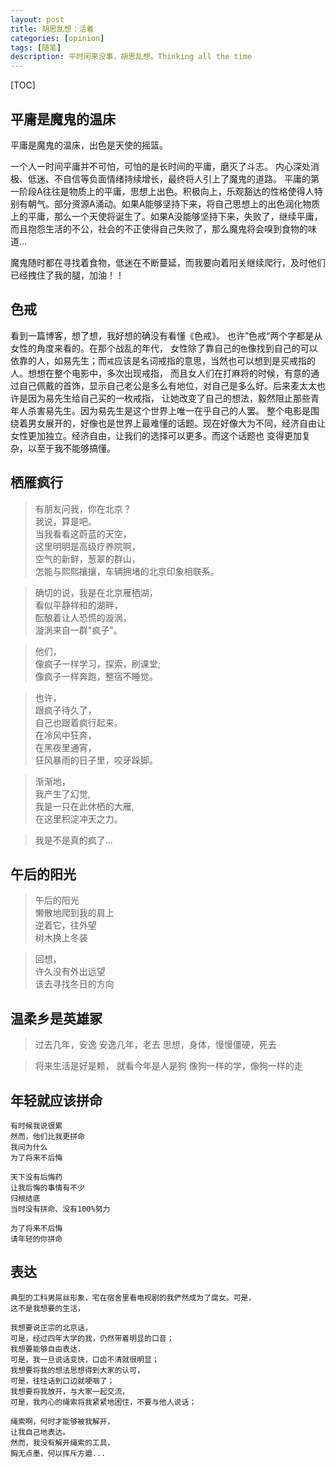 ```yaml
---
layout: post
title: 胡思乱想：活着
categories: [opinion]
tags: [随笔]
description: 平时闲来没事，胡思乱想。Thinking all the time
---
```

[TOC]


 

## 平庸是魔鬼的温床

平庸是魔鬼的温床，出色是天使的摇篮。

一个人一时间平庸并不可怕，可怕的是长时间的平庸，磨灭了斗志。
内心深处消极、低迷、不自信等负面情绪持续增长，最终将人引上了魔鬼的道路。
平庸的第一阶段A往往是物质上的平庸，思想上出色。积极向上，乐观豁达的性格使得人特别有朝气。部分资源A涌动。如果A能够坚持下来，将自己思想上的出色润化物质上的平庸，那么一个天使将诞生了。如果A没能够坚持下来，失败了，继续平庸，而且抱怨生活的不公，社会的不正使得自己失败了，那么魔鬼将会嗅到食物的味道...

魔鬼随时都在寻找着食物，低迷在不断蔓延，而我要向着阳关继续爬行，及时他们已经拽住了我的腿，加油！！

## 色戒

看到一篇博客，想了想，我好想的确没有看懂《色戒》。
也许”色戒“两个字都是从女性的角度来看的。在那个战乱的年代，
女性除了靠自己的`色`像找到自己的可以依靠的人，如易先生；而`戒`应该是名词戒指的意思，当然也可以想到是买戒指的人。想想在整个电影中，多次出现戒指，
而且女人们在打麻将的时候，有意的通过自己佩戴的首饰，显示自己老公是多么有地位，对自己是多么好。后来麦太太也许是因为易先生给自己买的一枚戒指，
让她改变了自己的想法，毅然阻止那些青年人杀害易先生。因为易先生是这个世界上唯一在乎自己的人罢。
整个电影是围绕着男女展开的，好像也是世界上最难懂的话题。现在好像大为不同，经济自由让女性更加独立。经济自由，让我们的选择可以更多。而这个话题也
变得更加复杂，以至于我不能够搞懂。

## 栖雁疯行

> 有朋友问我，你在北京？  
> 我说，算是吧。  
> 当我看看这蔚蓝的天空，   
> 这里明明是高级疗养院啊，   
> 空气的新鲜，葱翠的群山，   
> 怎能与熙熙攘攘，车辆拥堵的北京印象相联系。    

> 确切的说，我是在北京雁栖湖，   
> 看似平静祥和的湖畔，    
> 酝酿着让人恐慌的漩涡，    
> 漩涡来自一群"疯子"。   

> 他们，   
> 像疯子一样学习，探索，刷课堂;   
> 像疯子一样奔跑，整宿不睡觉。   

> 也许，   
> 跟疯子待久了，   
> 自己也跟着疯行起来。   
> 在冷风中狂奔，   
> 在黑夜里通宵，   
> 狂风暴雨的日子里，咬牙跺脚。  

> 渐渐地，  
> 我产生了幻觉,   
> 我是一只在此休栖的大雁,  
> 在这里积淀冲天之力。  


> 我是不是真的疯了...

## 午后的阳光

> 午后的阳光  
> 懒散地爬到我的肩上  
> 逆着它，往外望  
> 树木换上冬装 

> 回想，  
> 许久没有外出远望  
> 该去寻找冬日的方向

## 温柔乡是英雄冢

> 过去几年，安逸
> 安逸几年，老去
> 思想，身体，慢慢僵硬，死去

> 将来生活是好是赖，
> 就看今年是人是狗
> 像狗一样的学，像狗一样的走

## 年轻就应该拼命
	
	有时候我说很累
	然而，他们比我更拼命
	我问为什么
	为了将来不后悔

	天下没有后悔药
	让我后悔的事情有不少
	归根结底
	当时没有拼命、没有100%努力

	为了将来不后悔
	请年轻的你拼命

## 表达

	典型的工科男屌丝形象，宅在宿舍里看电视剧的我俨然成为了腐女。可是，
	这不是我想要的生活，

	我想要说正宗的北京话，
	可是，经过四年大学的我，仍然带着明显的口音；
	我想要能够自由表达，
	可是，我一旦说话变快，口齿不清就很明显；
	我想要将我的想法思想得到大家的认可，
	可是，往往话到口边就哽咽了；
	我想要将我放开，与大家一起交流，
	可是，我内心的绳索将我紧紧地困住，不要与他人说话；

	绳索啊，何时才能够被我解开，
	让我自己地表达。
	然而，我没有解开绳索的工具，
	胸无点墨，何以挥斥方遒...
<!-- 
## 习惯
1. 拖延症
不记得从什么时候开始，我渐渐地喜欢拖延，这是我现在很累的原因之一
正所谓“早起的鸟有虫吃”，作为一个笨鸟，必须要先飞，否则会被拖累垮掉的。
2. 夜猫子
早睡早起身体好，然而，现在我嫣然成为熬夜一族。 -->